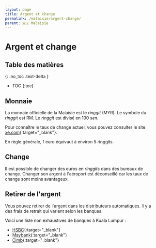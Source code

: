 ```yaml
---
layout: page
title: Argent et change
permalink: /malaisie/argent-change/
parent: 🇲🇾 Malaisie
---
```


# Argent et change

## Table des matières
{: .no_toc .text-delta }

- TOC
{:toc}

## Monnaie

La monnaie officielle de la Malaisie est le *ringgit* (MYR). Le symbole du *ringgit* est RM. Le *ringgit* est divisé en 100 *sen*.

Pour connaître le taux de change actuel, vous pouvez consulter le site [xe.com](https://www.xe.com/currencyconverter/convert/?Amount=1&From=EUR&To=MYR){:target="_blank"}.

En règle générale, 1 euro équivaut à environ 5 ringgits.

## Change

Il est possible de changer des euros en *ringgits* dans des bureaux de change. Changer son argent à l'aéroport est déconseillé car les taux de change sont moins avantageux.

## Retirer de l'argent

Vous pouvez retirer de l'argent dans les distributeurs automatiques. Il y a des frais de retrait qui varient selon les banques.

Voici une liste non exhaustives de banques à Kuala Lumpur :

- [HSBC](https://www.hsbc.com.my/){:target="_blank"}
- [Maybank](https://www.maybank.com/en/index.page){:target="_blank"}
- [Cimb](https://www.cimbclicks.com.my/){:target="_blank"}

## 